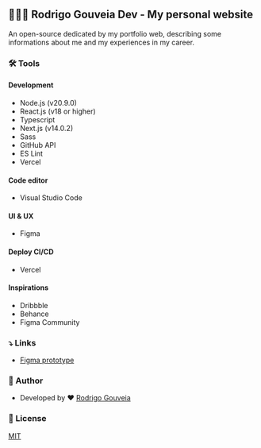 ## 👨🏽‍💻 Rodrigo Gouveia Dev - My personal website
An open-source dedicated by my portfolio web, describing some informations about me and my experiences in my career.

### 🛠️ Tools

#### Development
- Node.js (v20.9.0)
- React.js (v18 or higher)
- Typescript
- Next.js (v14.0.2)
- Sass
- GitHub API
- ES Lint
- Vercel

#### Code editor
- Visual Studio Code

#### UI & UX
- Figma

#### Deploy CI/CD
- Vercel 

#### Inspirations
- Dribbble
- Behance
- Figma Community

### ⤵️ Links
- [Figma prototype](https://www.figma.com/file/1Y818Z0FVNHLMSEht4bKCX/Portf%C3%B3lio---Rodrigo-Gouveia?type=design&mode=design&t=Ovoc9cUG8GG7TKWN-1)

### 👋 Author
- Developed by ❤️ [Rodrigo Gouveia](https://www.github.com/rodrigoge)

### 📝 License
[MIT](https://github.com/rodrigoge/rodrigo.dev/blob/main/LICENSE)
